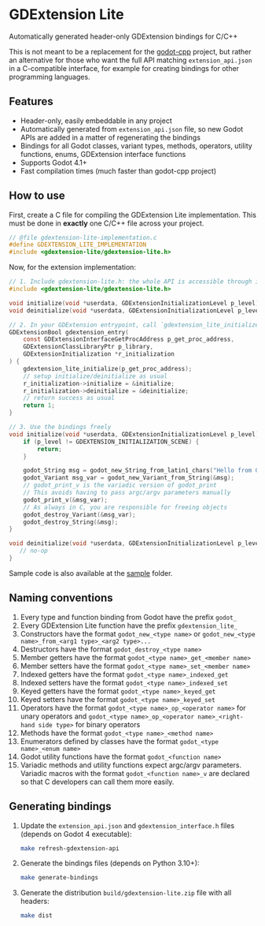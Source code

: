 # GDExtension Lite
Automatically generated header-only GDExtension bindings for C/C++

This is not meant to be a replacement for the [godot-cpp](https://github.com/godotengine/godot-cpp) project,
but rather an alternative for those who want the full API matching `extension_api.json` in a C-compatible interface,
for example for creating bindings for other programming languages.


## Features
- Header-only, easily embeddable in any project
- Automatically generated from `extension_api.json` file, so new Godot APIs are added in a matter of regenerating the bindings
- Bindings for all Godot classes, variant types, methods, operators, utility functions, enums, GDExtension interface functions
- Supports Godot 4.1+
- Fast compilation times (much faster than godot-cpp project)


## How to use
First, create a C file for compiling the GDExtension Lite implementation.
This must be done in **exactly** one C/C++ file across your project.
```c
// @file gdextension-lite-implementation.c
#define GDEXTENSION_LITE_IMPLEMENTATION
#include <gdextension-lite/gdextension-lite.h>
```

Now, for the extension implementation:
```c
// 1. Include gdextension-lite.h: the whole API is accessible through it
#include <gdextension-lite/gdextension-lite.h>

void initialize(void *userdata, GDExtensionInitializationLevel p_level);
void deinitialize(void *userdata, GDExtensionInitializationLevel p_level);

// 2. In your GDExtension entrypoint, call `gdextension_lite_initialize`
GDExtensionBool gdextension_entry(
    const GDExtensionInterfaceGetProcAddress p_get_proc_address,
    GDExtensionClassLibraryPtr p_library,
    GDExtensionInitialization *r_initialization
) {
    gdextension_lite_initialize(p_get_proc_address);
    // setup initialize/deinitialize as usual
    r_initialization->initialize = &initialize;
    r_initialization->deinitialize = &deinitialize;
    // return success as usual
    return 1;
}

// 3. Use the bindings freely
void initialize(void *userdata, GDExtensionInitializationLevel p_level) {
    if (p_level != GDEXTENSION_INITIALIZATION_SCENE) {
        return;
    }

    godot_String msg = godot_new_String_from_latin1_chars("Hello from GDExtension Lite!");
    godot_Variant msg_var = godot_new_Variant_from_String(&msg);
    // godot_print_v is the variadic version of godot_print
    // This avoids having to pass argc/argv parameters manually
    godot_print_v(&msg_var);
    // As always in C, you are responsible for freeing objects
    godot_destroy_Variant(&msg_var);
    godot_destroy_String(&msg);
}

void deinitialize(void *userdata, GDExtensionInitializationLevel p_level) {
   // no-op
}
```

Sample code is also available at the [sample](sample) folder.


## Naming conventions
1. Every type and function binding from Godot have the prefix `godot_`
2. Every GDExtension Lite function have the prefix `gdextension_lite_`
3. Constructors have the format `godot_new_<type name>` or `godot_new_<type name>_from_<arg1 type>_<arg2 type>...`
4. Destructors have the format `godot_destroy_<type name>`
5. Member getters have the format `godot_<type name>_get_<member name>`
6. Member setters have the format `godot_<type name>_set_<member name>`
7. Indexed getters have the format `godot_<type name>_indexed_get`
8. Indexed setters have the format `godot_<type name>_indexed_set`
9. Keyed getters have the format `godot_<type name>_keyed_get`
10. Keyed setters have the format `godot_<type name>_keyed_set`
11. Operators have the format `godot_<type name>_op_<operator name>` for unary operators and `godot_<type name>_op_<operator name>_<right-hand side type>` for binary operators
12. Methods have the format `godot_<type name>_<method name>`
13. Enumerators defined by classes have the format `godot_<type name>_<enum name>`
14. Godot utility functions have the format `godot_<function name>`
15. Variadic methods and utility functions expect argc/argv parameters.
    Variadic macros with the format `godot_<function name>_v` are declared so that C developers can call them more easily.


## Generating bindings
1. Update the `extension_api.json` and `gdextension_interface.h` files (depends on Godot 4 executable):
   ```sh
   make refresh-gdextension-api
   ```
2. Generate the bindings files (depends on Python 3.10+):
   ```sh
   make generate-bindings
   ```
3. Generate the distribution `build/gdextension-lite.zip` file with all headers:
   ```sh
   make dist
   ```
